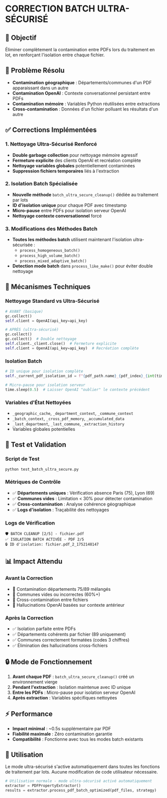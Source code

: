 # CORRECTION BATCH ULTRA-SÉCURISÉ

## 🎯 Objectif
Éliminer complètement la contamination entre PDFs lors du traitement en lot, en renforçant l'isolation entre chaque fichier.

## 🚨 Problème Résolu
- **Contamination géographique** : Départements/communes d'un PDF apparaissant dans un autre
- **Contamination OpenAI** : Contexte conversationnel persistant entre PDFs
- **Contamination mémoire** : Variables Python réutilisées entre extractions
- **Cross-contamination** : Données d'un fichier polluant les résultats d'un autre

## ✅ Corrections Implémentées

### 1. Nettoyage Ultra-Sécurisé Renforcé
- **Double garbage collection** pour nettoyage mémoire agressif
- **Fermeture explicite** des clients OpenAI et recréation complète
- **Nettoyage variables globales** potentiellement contaminées
- **Suppression fichiers temporaires** liés à l'extraction

### 2. Isolation Batch Spécialisée
- **Nouvelle méthode** `batch_ultra_secure_cleanup()` dédiée au traitement par lots
- **ID d'isolation unique** pour chaque PDF avec timestamp
- **Micro-pause** entre PDFs pour isolation serveur OpenAI
- **Nettoyage contexte conversationnel** forcé

### 3. Modifications des Méthodes Batch
- **Toutes les méthodes batch** utilisent maintenant l'isolation ultra-sécurisée :
  - `process_homogeneous_batch()`
  - `process_high_volume_batch()`
  - `process_mixed_adaptive_batch()`
- **Detection mode batch** dans `process_like_make()` pour éviter double nettoyage

## 🔧 Mécanismes Techniques

### Nettoyage Standard vs Ultra-Sécurisé
```python
# AVANT (basique)
gc.collect()
self.client = OpenAI(api_key=api_key)

# APRÈS (ultra-sécurisé)
gc.collect()
gc.collect()  # Double nettoyage
self.client._client.close()  # Fermeture explicite
self.client = OpenAI(api_key=api_key)  # Recréation complète
```

### Isolation Batch
```python
# ID unique pour isolation complète
self._current_pdf_isolation_id = f"{pdf_path.name}_{pdf_index}_{int(time.time())}"

# Micro-pause pour isolation serveur
time.sleep(0.5)  # Laisser OpenAI "oublier" le contexte précédent
```

### Variables d'État Nettoyées
- `_geographic_cache`, `_department_context`, `_commune_context`
- `_batch_context`, `_cross_pdf_memory`, `_accumulated_data`
- `_last_department`, `_last_commune`, `_extraction_history`
- Variables globales potentielles

## 🧪 Test et Validation

### Script de Test
```bash
python test_batch_ultra_secure.py
```

### Métriques de Contrôle
- ✅ **Départements uniques** : Vérification absence Paris (75), Lyon (69)
- ✅ **Communes vides** : Limitation < 30% pour détecter contamination
- ✅ **Cross-contamination** : Analyse cohérence géographique
- ✅ **Logs d'isolation** : Traçabilité des nettoyages

### Logs de Vérification
```
🛡️ BATCH CLEANUP [2/5] - fichier.pdf
✅ ISOLATION BATCH ACTIVÉE - PDF 2/5
🔒 ID d'isolation: fichier.pdf_2_1752148147
```

## 📊 Impact Attendu

### Avant la Correction
- 🚨 Contamination départements 75/89 mélangés
- 🚨 Communes vides ou incorrectes (60%+)
- 🚨 Cross-contamination entre fichiers
- 🚨 Hallucinations OpenAI basées sur contexte antérieur

### Après la Correction
- ✅ Isolation parfaite entre PDFs
- ✅ Départements cohérents par fichier (89 uniquement)
- ✅ Communes correctement formatées (codes 3 chiffres)
- ✅ Élimination des hallucinations cross-fichiers

## 🔒 Mode de Fonctionnement

1. **Avant chaque PDF** : `batch_ultra_secure_cleanup()` créé un environnement vierge
2. **Pendant l'extraction** : Isolation maintenue avec ID unique
3. **Entre les PDFs** : Micro-pause pour isolation serveur OpenAI
4. **Après extraction** : Variables spécifiques nettoyées

## ⚡ Performance
- **Impact minimal** : ~0.5s supplémentaire par PDF
- **Fiabilité maximale** : Zéro contamination garantie
- **Compatibilité** : Fonctionne avec tous les modes batch existants

## 🎯 Utilisation
Le mode ultra-sécurisé s'active automatiquement dans toutes les fonctions de traitement par lots. Aucune modification de code utilisateur nécessaire.

```python
# Utilisation normale - mode ultra-sécurisé activé automatiquement
extractor = PDFPropertyExtractor()
results = extractor.process_pdf_batch_optimized(pdf_files, strategy)
``` 